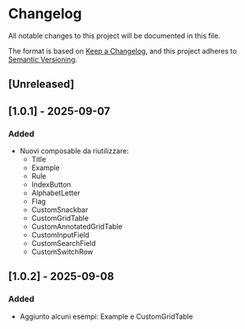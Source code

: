 # Changelog
All notable changes to this project will be documented in this file.

The format is based on [Keep a Changelog](https://keepachangelog.com/en/1.1.0/),
and this project adheres to [Semantic Versioning](https://semver.org/).

## [Unreleased]

## [1.0.1] - 2025-09-07
### Added
- Nuovi composable da riutilizzare:
  - Title
  - Example
  - Rule
  - IndexButton
  - AlphabetLetter
  - Flag
  - CustomSnackbar
  - CustomGridTable
  - CustomAnnotatedGridTable
  - CustomInputField
  - CustomSearchField
  - CustomSwitchRow 

## [1.0.2] - 2025-09-08
### Added
- Aggiunto alcuni esempi: Example e CustomGridTable
